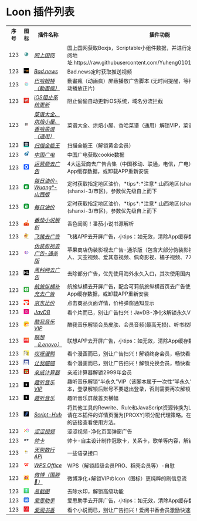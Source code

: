 # Loon 插件列表

<table>
<tr><th>序号</th><th>图标</th><th>插件名称</th><th>插件功能</th></tr>
<tr><td>123</td><td>
        <img src="https://raw.githubusercontent.com/W126-L/Tool/main/IconSet/108px/Guoshangguowang.png">
    </td><td><a href="https://raw.githubusercontent.com/W126-L/Tool/master/Plugin/95598.plugin"><em>网上国网</em></a></td><td>国上国网获取Boxjs，Scriptable小组件数据，并进行定时任务の推送。BoxJs订阅地址:https://raw.githubusercontent.com/Yuheng0101/X/main/Tasks/boxjs.json</td></tr><tr><td>123</td><td>
        <img src="https://raw.githubusercontent.com/W126-L/Tool/main/IconSet/108px/Bad_news.png">
    </td><td><a href="https://raw.githubusercontent.com/W126-L/Tool/master/Plugin/Bad_news.plugin"><em>Bad.news</em></a></td><td>Bad.news定时获取推送视频</td></tr><tr><td>123</td><td>
        <img src="https://raw.githubusercontent.com/W126-L/Tool/main/IconSet/108px/Bahamut.png">
    </td><td><a href="https://raw.githubusercontent.com/W126-L/Tool/master/Plugin/Bahamut.plugin"><em>巴哈姆特（動畫瘋）</em></a></td><td>動畫瘋（动画疯）屏蔽播放广告脚本 (无时间提醒，等待25～30S即可，黑屏完自动播放正片)</td></tr><tr><td>123</td><td>
        <img src="https://raw.githubusercontent.com/W126-L/Tool/main/IconSet/108px/NoUpdate.png">
    </td><td><a href="https://raw.githubusercontent.com/W126-L/Tool/master/Plugin/BlockiOSUpdate.plugin"><em>iOS阻止系统更新</em></a></td><td>阻止偷偷自动更新iOS系统，域名分流拦截</td></tr><tr><td>123</td><td>
        <img src="https://raw.githubusercontent.com/W126-L/Tool/main/IconSet/108px/CaiPu.png">
    </td><td><a href="https://raw.githubusercontent.com/W126-L/Tool/master/Plugin/CaiPu-3.plugin"><em>菜谱大全、烘焙小屋、香哈菜谱（通用）</em></a></td><td>菜谱大全、烘焙小屋、香哈菜谱（通用）解锁VIP，菜谱视频在线观看</td></tr><tr><td>123</td><td>
        <img src="https://raw.githubusercontent.com/W126-L/Tool/main/IconSet/108px/CamScanner.png">
    </td><td><a href="https://raw.githubusercontent.com/W126-L/Tool/master/Plugin/CamScanner.plugin"><em>扫描全能王</em></a></td><td>扫描全能王（解锁黄金会员）</td></tr><tr><td>123</td><td>
        <img src="https://raw.githubusercontent.com/W126-L/Tool/main/IconSet/108px/China-Broadnet.png">
    </td><td><a href="https://raw.githubusercontent.com/W126-L/Tool/master/Plugin/China-Broadnet.plugin"><em>中国广电</em></a></td><td>中国广电获取cookie数据</td></tr><tr><td>123</td><td>
        <img src="https://raw.githubusercontent.com/W126-L/Tool/main/IconSet/108px/China-Operator.png">
    </td><td><a href="https://raw.githubusercontent.com/W126-L/Tool/master/Plugin/China-Operator.plugin"><em>运营商去广告</em></a></td><td>4大运营商去广告合集（中国移动、联通，电信，广电）小tips：如无效，清除App缓存数据，或卸载APP重新安装</td></tr><tr><td>123</td><td>
        <img src="https://raw.githubusercontent.com/W126-L/Tool/main/IconSet/108px/Youjia.png">
    </td><td><a href="https://raw.githubusercontent.com/W126-L/Tool/master/Plugin/Daily-oil-Wuang.plugin"><em>每日油价-Wuang°-山西版</em></a></td><td>定时获取指定地区油价，*tips*:*注意*:山西地区(shanxi/市区)，陕西地区(shanxi-3/市区)，参数优先级自上而下</td></tr><tr><td>123</td><td>
        <img src="https://raw.githubusercontent.com/W126-L/Tool/main/IconSet/108px/Youjia.png">
    </td><td><a href="https://raw.githubusercontent.com/W126-L/Tool/master/Plugin/Daily-oil.plugin"><em>每日油价</em></a></td><td>定时获取指定地区油价，*tips*:*注意*:山西地区(shanxi/市区)，陕西地区(shanxi-3/市区)，参数优先级自上而下</td></tr><tr><td>123</td><td>
        <img src="https://raw.githubusercontent.com/W126-L/Tool/main/IconSet/108px/FanQie.png">
    </td><td><a href="https://raw.githubusercontent.com/W126-L/Tool/master/Plugin/FanQie.plugin"><em>番茄小说解析</em></a></td><td>香色闺阁！番茄小说书源解析</td></tr><tr><td>123</td><td>
        <img src="https://raw.githubusercontent.com/W126-L/Tool/main/IconSet/108px/Feizhu.png">
    </td><td><a href="https://raw.githubusercontent.com/W126-L/Tool/master/Plugin/Feizhu.plugin"><em>飞猪去广告</em></a></td><td>飞猪APP去开屏广告，小tips：如无效，清除App缓存数据，或卸载APP重新安装</td></tr><tr><td>123</td><td>
        <img src="https://raw.githubusercontent.com/W126-L/Tool/main/IconSet/108px/FreeVideo.png">
    </td><td><a href="https://raw.githubusercontent.com/W126-L/Tool/master/Plugin/FreeVideo-NoAds.plugin"><em>伪装影视去广告-通杀版</em></a></td><td>苹果商店伪装影视去广告-通杀版（包含大部分伪装影视：大师兄影视、追剧达人、天空视频、爱其意视频、佩奇影视、橘子视频、777影视等…）</td></tr><tr><td>123</td><td>
        <img src="https://raw.githubusercontent.com/W126-L/Tool/main/IconSet/108px/Heiliaowang.png">
    </td><td><a href="https://raw.githubusercontent.com/W126-L/Tool/master/Plugin/HLW.plugin"><em>黑料网去广告</em></a></td><td>去除部分广告，优先使用海外永久入口，其次使用国内入口(会变动)，走代理</td></tr><tr><td>123</td><td>
        <img src="https://raw.githubusercontent.com/W126-L/Tool/main/IconSet/108px/Hanglvzongheng.png">
    </td><td><a href="https://raw.githubusercontent.com/W126-L/Tool/master/Plugin/Hanglvzongheng.plugin"><em>航旅纵横补充去广告</em></a></td><td>航旅纵横去开屏广告，配合可莉航旅纵横首页去广告使用！小tips：如无效，清除App缓存数据，或卸载APP重新安装</td></tr><tr><td>123</td><td>
        <img src="https://raw.githubusercontent.com/W126-L/Tool/main/IconSet/108px/JD.png">
    </td><td><a href="https://raw.githubusercontent.com/W126-L/Tool/master/Plugin/JD_price.plugin"><em>京东比价</em></a></td><td>点击商品页面详情，价格弹窗通知显示</td></tr><tr><td>123</td><td>
        <img src="https://raw.githubusercontent.com/W126-L/Tool/main/IconSet/108px/JavDB.png">
    </td><td><a href="https://raw.githubusercontent.com/W126-L/Tool/master/Plugin/JavDB.plugin"><em>JavDB</em></a></td><td>看个片而已，别让广告扫兴！JavDB-净化&解锁永久VIP</td></tr><tr><td>123</td><td>
        <img src="https://raw.githubusercontent.com/W126-L/Tool/main/IconSet/108px/KuwoMusic-Pro.png">
    </td><td><a href="https://raw.githubusercontent.com/W126-L/Tool/master/Plugin/KuwoMusic-VIP.plugin"><em>酷我音乐VIP</em></a></td><td>酷我音乐解锁会员皮肤、会员音频(最高无损)、听书权限</td></tr><tr><td>123</td><td>
        <img src="https://raw.githubusercontent.com/W126-L/Tool/main/IconSet/108px/Lenovo.png">
    </td><td><a href="https://raw.githubusercontent.com/W126-L/Tool/master/Plugin/Lenovo.plugin"><em>联想（Lenovo）</em></a></td><td>联想APP去开屏广告，小tips：如无效，清除App缓存数据，或卸载APP重新安装</td></tr><tr><td>123</td><td>
        <img src="https://raw.githubusercontent.com/W126-L/Tool/main/IconSet/108px/ManYa.png">
    </td><td><a href="https://raw.githubusercontent.com/W126-L/Tool/master/Plugin/ManYa.plugin"><em>哎呀漫鸭</em></a></td><td>看个漫画而已，别让广告扫兴！解锁终身会员，畅快看漫画。</td></tr><tr><td>123</td><td>
        <img src="https://raw.githubusercontent.com/W126-L/Tool/main/IconSet/108px/Miaomiao.png">
    </td><td><a href="https://raw.githubusercontent.com/W126-L/Tool/master/Plugin/Miaomiao.plugin"><em>让我喵喵</em></a></td><td>看个漫画而已，别让广告扫兴！解锁兑换会员，畅快看漫画。</td></tr><tr><td>123</td><td>
        <img src="https://raw.githubusercontent.com/W126-L/Tool/main/IconSet/108px/Qinqijisuanqi.png">
    </td><td><a href="https://raw.githubusercontent.com/W126-L/Tool/master/Plugin/Qqjsq.plugin"><em>亲戚计算器</em></a></td><td>亲戚计算器解锁2999年会员</td></tr><tr><td>123</td><td>
        <img src="https://raw.githubusercontent.com/W126-L/Tool/main/IconSet/108px/QutingMusic.png">
    </td><td><a href="https://raw.githubusercontent.com/W126-L/Tool/master/Plugin/QutingMusic-VIP.plugin"><em>趣听音乐VIP</em></a></td><td>趣听音乐解锁“半永久”VIP（该脚本属于一次性“半永久”解锁，解锁完即可关闭脚本，登录解锁后账号不要退出登录，否则需要再次解锁）</td></tr><tr><td>123</td><td>
        <img src="https://raw.githubusercontent.com/W126-L/Tool/main/IconSet/108px/QutingMusic.png">
    </td><td><a href="https://raw.githubusercontent.com/W126-L/Tool/master/Plugin/QutingMusic.plugin"><em>趣听音乐</em></a></td><td>趣听音乐屏蔽首页横幅</td></tr><tr><td>123</td><td>
        <img src="https://raw.githubusercontent.com/luestr/IconResource/main/Other_icon/120px/Script-Hub.png">
    </td><td><a href="https://script.hub/"><em>Script-Hub</em></a></td><td>将其他工具的Rewrite、Rule和JavaScript资源转换为Loon能识别的格式，使用前请在本插件的详情页面为[PROXY]项分配代理策略。在插件列表中点击此插件上的链接查看使用方法。</td></tr><tr><td>123</td><td>
        <img src="https://raw.githubusercontent.com/W126-L/Tool/main/IconSet/108px/SeseVideo.png">
    </td><td><a href="https://raw.githubusercontent.com/W126-L/Tool/master/Plugin/SeseVideo.plugin"><em>涩涩视频</em></a></td><td>涩涩视频-净化页面弹窗广告</td></tr><tr><td>123</td><td>
        <img src="https://raw.githubusercontent.com/W126-L/Tool/main/IconSet/108px/ShuaiKa.png">
    </td><td><a href="https://raw.githubusercontent.com/W126-L/Tool/master/Plugin/ShuaiKa.plugin"><em>帅卡</em></a></td><td>帅卡-自主设计制作冠歌卡，关系卡，歌单等内容，解锁会员VIP</td></tr><tr><td>123</td><td>
        <img src="https://raw.githubusercontent.com/W126-L/Tool/main/IconSet/108px/Yan.png">
    </td><td><a href="https://raw.githubusercontent.com/W126-L/Tool/master/Plugin/TianApi.plugin"><em>天聚数行API</em></a></td><td>一些语录接口</td></tr><tr><td>123</td><td>
        <img src="https://raw.githubusercontent.com/W126-L/Tool/main/IconSet/108px/WPS.png">
    </td><td><a href="https://raw.githubusercontent.com/W126-L/Tool/master/Plugin/WPS.plugin"><em>WPS Office</em></a></td><td>WPS（解锁超级会员PRO、稻壳会员等）-自慰</td></tr><tr><td>123</td><td>
        <img src="https://raw.githubusercontent.com/W126-L/Tool/main/IconSet/108px/Weibo.png">
    </td><td><a href="https://raw.githubusercontent.com/W126-L/Tool/master/Plugin/WeiBoVIP.plugin"><em>微博（围脖🧣）</em></a></td><td>微博净化+解锁VIPのIcon（图标）更纯粹的刷信息流</td></tr><tr><td>123</td><td>
        <img src="https://raw.githubusercontent.com/W126-L/Tool/main/IconSet/108px/Yijietu.png">
    </td><td><a href="https://raw.githubusercontent.com/W126-L/Tool/master/Plugin/YiJieTu.plugin"><em>易截图</em></a></td><td>去除水印，解锁高级功能</td></tr><tr><td>123</td><td>
        <img src="https://raw.githubusercontent.com/W126-L/Tool/main/IconSet/108px/i4.png">
    </td><td><a href="https://raw.githubusercontent.com/W126-L/Tool/master/Plugin/i4.plugin"><em>爱思助手</em></a></td><td>爱思助手去开屏广告，小tips：如无效，清除App缓存数据，或卸载APP重新安装</td></tr><tr><td>123</td><td>
        <img src="https://raw.githubusercontent.com/W126-L/Tool/main/IconSet/108px/iFreeTime-Fang.png">
    </td><td><a href="https://raw.githubusercontent.com/W126-L/Tool/master/Plugin/iFreeTime.plugin"><em>爱阅书香</em></a></td><td>看个小说而已，别让广告扫兴！爱阅书香会员激励快速跳过</td></tr>
</table>